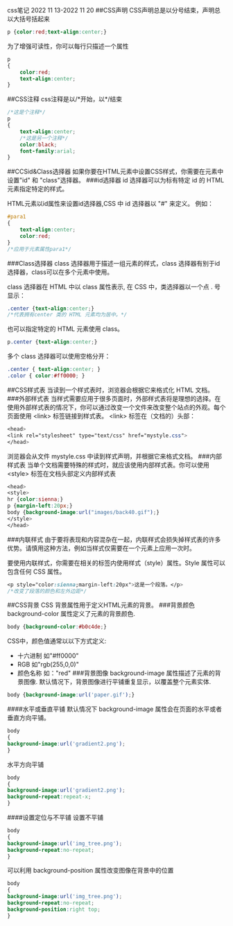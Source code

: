 css笔记 2022 11 13-2022 11 20
##CSS声明
CSS声明总是以分号结束，声明总以大括号括起来
```css
p {color:red;text-align:center;}
```
为了增强可读性，你可以每行只描述一个属性
```css
p
{
    color:red;
    text-align:center;
}
```
##CSS注释
css注释是以\/*开始，以\*/结束
```css
/*这是个注释*/
p
{
    text-align:center;
    /*这是另一个注释*/
    color:black;
    font-family:arial;
}
```
##CCSid&Class选择器
如果你要在HTML元素中设置CSS样式，你需要在元素中设置"id" 和 "class"选择器。
###id选择器
id 选择器可以为标有特定 id 的 HTML 元素指定特定的样式。

HTML元素以id属性来设置id选择器,CSS 中 id 选择器以 "#" 来定义。
例如：
```css
#para1
{
    text-align:center;
    color:red;
}
/*应用于元素属性para1*/
```
###Class选择器
class 选择器用于描述一组元素的样式，class 选择器有别于id选择器，class可以在多个元素中使用。

class 选择器在 HTML 中以 class 属性表示, 在 CSS 中，类选择器以一个点 . 号显示：
```CSS
.center {text-align:center;}
/*代表拥有center 类的 HTML 元素均为居中。*/
```
也可以指定特定的 HTML 元素使用 class。
```css
p.center {text-align:center;}
```
多个 class 选择器可以使用空格分开：
```css
.center { text-align:center; }
.color { color:#ff0000; }
```
##CSS样式表
当读到一个样式表时，浏览器会根据它来格式化 HTML 文档。
###外部样式表
当样式需要应用于很多页面时，外部样式表将是理想的选择。在使用外部样式表的情况下，你可以通过改变一个文件来改变整个站点的外观。每个页面使用 \<link> 标签链接到样式表。 \<link> 标签在（文档的）头部：
```css
<head>
<link rel="stylesheet" type="text/css" href="mystyle.css">
</head>
```
浏览器会从文件 mystyle.css 中读到样式声明，并根据它来格式文档。
###内部样式表
当单个文档需要特殊的样式时，就应该使用内部样式表。你可以使用 \<style> 标签在文档头部定义内部样式表
```css
<head>
<style>
hr {color:sienna;}
p {margin-left:20px;}
body {background-image:url("images/back40.gif");}
</style>
</head>
```
###内联样式
由于要将表现和内容混杂在一起，内联样式会损失掉样式表的许多优势。请慎用这种方法，例如当样式仅需要在一个元素上应用一次时。

要使用内联样式，你需要在相关的标签内使用样式（style）属性。Style 属性可以包含任何 CSS 属性。
```css
<p style="color:sienna;margin-left:20px">这是一个段落。</p>
/*改变了段落的颜色和左外边距*/
```
##CSS背景
CSS 背景属性用于定义HTML元素的背景。
###背景颜色
background-color 属性定义了元素的背景颜色.
```css
body {background-color:#b0c4de;}
```
CSS中，颜色值通常以以下方式定义:
* 十六进制 如"#ff0000"
* RGB 如"rgb(255,0,0)"
* 颜色名称  如："red"
###背景图像
background-image 属性描述了元素的背景图像.
默认情况下，背景图像进行平铺重复显示，以覆盖整个元素实体.
```css
body {background-image:url('paper.gif');}
```
####水平或垂直平铺
默认情况下 background-image 属性会在页面的水平或者垂直方向平铺。
```css
body
{
background-image:url('gradient2.png');
}
```
水平方向平铺
```css
body
{
background-image:url('gradient2.png');
background-repeat:repeat-x;
}
```
####设置定位与不平铺
设置不平铺
```css
body
{
background-image:url('img_tree.png');
background-repeat:no-repeat;
}
```
可以利用 background-position 属性改变图像在背景中的位置
```css
body
{
background-image:url('img_tree.png');
background-repeat:no-repeat;
background-position:right top;
}
```
